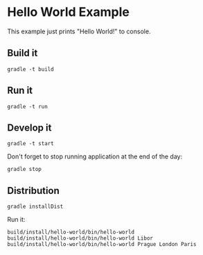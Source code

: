 Hello World Example
===================

This example just prints "Hello World!" to console.


Build it
--------

```shell
gradle -t build
```


Run it
------

```shell
gradle -t run
```


Develop it
----------

```shell
gradle -t start
```

Don't forget to stop running application at the end of the day:

```shell
gradle stop
```


Distribution
------------

```shell
gradle installDist
```

Run it:

```shell
build/install/hello-world/bin/hello-world
build/install/hello-world/bin/hello-world Libor
build/install/hello-world/bin/hello-world Prague London Paris
```
